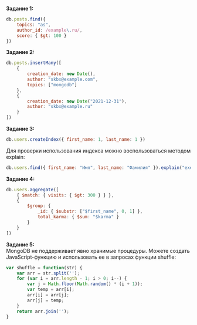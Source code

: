 **Задание 1:**
```javascript
db.posts.find({ 
    topics: "as",
    author_id: /example\.ru/,
    score: { $gt: 100 }
})
```

**Задание 2:**
```javascript
db.posts.insertMany([
    {
        creation_date: new Date(),
        author: "skbx@example.com",
        topics: ["mongodb"]
    },
    {
        creation_date: new Date("2021-12-31"),
        author: "skbx@example.ru"
    }
])
```

**Задание 3:**
```javascript
db.users.createIndex({ first_name: 1, last_name: 1 })
```
Для проверки использования индекса можно воспользоваться методом explain:
```javascript
db.users.find({ first_name: "Имя", last_name: "Фамилия" }).explain("executionStats")
```

**Задание 4:**
```javascript
db.users.aggregate([
    { $match: { visits: { $gt: 300 } } },
    { 
        $group: {
            _id: { $substr: ["$first_name", 0, 1] },
            total_karma: { $sum: "$karma" }
        }
    }
])
```

**Задание 5:**  
MongoDB не поддерживает явно хранимые процедуры.  Можете создать JavaScript-функцию и использовать ее в запросах функции shuffle:
```javascript
var shuffle = function(str) {
    var arr = str.split('');
    for (var i = arr.length - 1; i > 0; i--) {
        var j = Math.floor(Math.random() * (i + 1));
        var temp = arr[i];
        arr[i] = arr[j];
        arr[j] = temp;
    }
    return arr.join('');
}